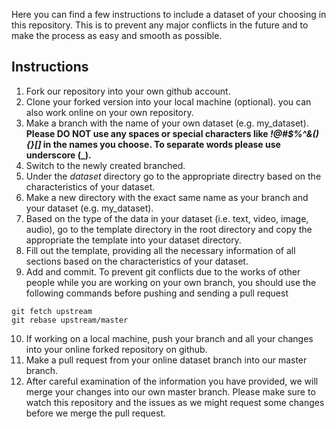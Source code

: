 Here you can find a few instructions to include a dataset of your choosing in this repository. This is to prevent any major conflicts in the future and to make the process as easy and smooth as possible.

## Instructions

1. Fork our repository into your own github account.
2. Clone your forked version into your local machine (optional). you can also work online on your own repository.
3. Make a branch with the name of your own dataset (e.g. my_dataset). **Please DO NOT use any spaces or special characters like _!@#$%^&(){}[]_ in the names you choose. To separate words please use underscore (_).**
4. Switch to the newly created branched.
5. Under the *dataset* directory go to the appropriate directry based on the characteristics of your dataset.
6. Make a new directory with the exact same name as your branch and your dataset (e.g. my_dataset).
7. Based on the type of the data in your dataset (i.e. text, video, image, audio), go to the template directory in the root directory and copy the appropriate the template into your dataset directory.
8. Fill out the template, providing all the necessary information of all sections based on the characteristics of your dataset.
9. Add and commit. To prevent git conflicts due to the works of other people while you are working on your own branch, you should use the following commands before pushing and sending a pull request

```git
git fetch upstream
git rebase upstream/master
```
10. If working on a local machine, push your branch and all your changes into your online forked repository on github.
11. Make a pull request from your online dataset branch into our master branch.
12. After careful examination of the information you have provided, we will merge your changes into our own master branch. Please make sure to watch this repository and the issues as we might request some changes before we merge the pull request.
